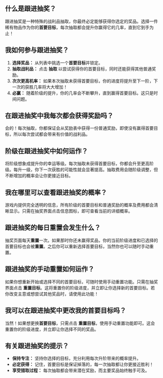 ## 什么是跟进抽奖？
跟进抽奖是一种特殊的战利品抽取，你最终必定能够获得你选定的奖品。选择一件稀有物品作为你的**首要目标**，每次抽取都会提升你赢得它的几率，直到它到手为止！

## 我如何参与跟进抽奖？
1. **选择奖品：** 从列表中挑选一个**首要目标**并锁定。
2. **抽取战利品：** 点击 **抽取** 以尝试获得你的首要目标，同时还能获得其他普通奖励。
3. **次次更高机率：** 如果本次抽取未获得首要目标，你的进度将提升至下一阶，下一次的获胜几率将大大增加！
4. **必赢：** 随着阶级的提升，你的几率会不断攀升，直到赢得首要目标。这只是时间问题。

## 在跟进抽奖中我每次都会获得奖励吗？
会的！每次抽取，你都保证会从奖励表中获得一份普通奖励，即使没有赢得首要目标，所以每次尝试都会带来有价值的战利品。

## 阶级在跟进抽奖中如何运作？
将阶级想象成提升你的幸运等级。每次抽取未获得首要目标，你都会升至更高阶级。每升一级，你下一次获胜的可能性就会显著提高。抽取费用会随阶级调整，但不断增加的概率会让你更接近目标。

## 我在哪里可以查看跟进抽奖的概率？
游戏内提供完全透明的信息，所有阶级的首要目标和普通奖励的概率及费用都会清晰显示。只需在抽奖界面点击信息图标，即可查看当前的详细概率。

## 跟进抽奖的每日重置会发生什么？
抽奖页面每天**重置**一次。如果那时你还未赢得奖品，你的当前阶级进度和已选择的首要目标也会被**重置**。之后你可以重新选择首要目标，当然你也可以随时手动重置。

## 跟进抽奖的手动重置如何运作？
如果你想重新开始或选择不同的首要目标，可随时使用手动重置功能。只需在抽奖界面点击 **重置目标**。这将重置你的阶级进度，并立即让你选择新的首要目标。若你改变主意或想尝试其他奖品时，请使用此功能！

## 我可以在跟进抽奖中更改我的首要目标吗？
当然！如果想更换**首要目标**，只需点击 **重置目标**，使用手动重置功能即可。这会重置你的阶级进度，并立即让你选择不同的奖品。

## 有关跟进抽奖的提示？
- **保持专注：** 坚持你选择的目标，充分利用每次升阶带来的概率提升。
- **必定获得：** 记住，首要目标是保证掉落的，每一次抽取都让你更接近胜利！
- **享受猎取过程：** 每次抽取都会带来潜在奖励，而主要奖品始终触手可及。 